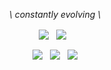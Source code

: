 <p align="center">
        <p align="center">
            <p align="center"><em> \ constantly evolving \ </em></p>
        </p>
        <p align="center">
            <a align="center">
                <img align="center" src="https://img.shields.io/badge/offensive security-black?&style=for-the-badge&logo=hackaday&logoColor=white"/>
            </a> &nbsp;
            <a align="center">
                <img align="center" src="https://img.shields.io/badge/sysadmin-black?&style=for-the-badge&logo=linux&logoColor=white"/>
            </a> &nbsp;    
        </p>
        <p align="center">
            <a align="center">
                <img align="center" src="https://img.shields.io/badge/javascript-black?&style=for-the-badge&logo=javascript&logoColor=white"/>
            </a> &nbsp;
            <a align="center">
                <img align="center" src="https://img.shields.io/badge/ruby-black?&style=for-the-badge&logo=ruby&logoColor=white"/>
            </a> &nbsp;
            <a align="center">
                <img align="center" src="https://img.shields.io/badge/bash-black?&style=for-the-badge&logo=gnu-bash&logoColor=white"/>
            </a>        
        </p>        
    </p>
</p>
